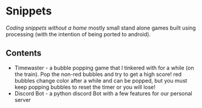 # Snippets
*Coding snippets without a home*
mostly small stand alone games built using processing (with the intention of being ported to android).

## Contents
* Timewaster - a bubble popping game that I tinkered with for a while (on the train). Pop the non-red bubbles and try to get a high score! red bubbles change color after a while and can be popped, but you must keep popping bubbles to reset the timer or you will lose!
* Discord Bot - a  python discord Bot with a few features for our personal server
